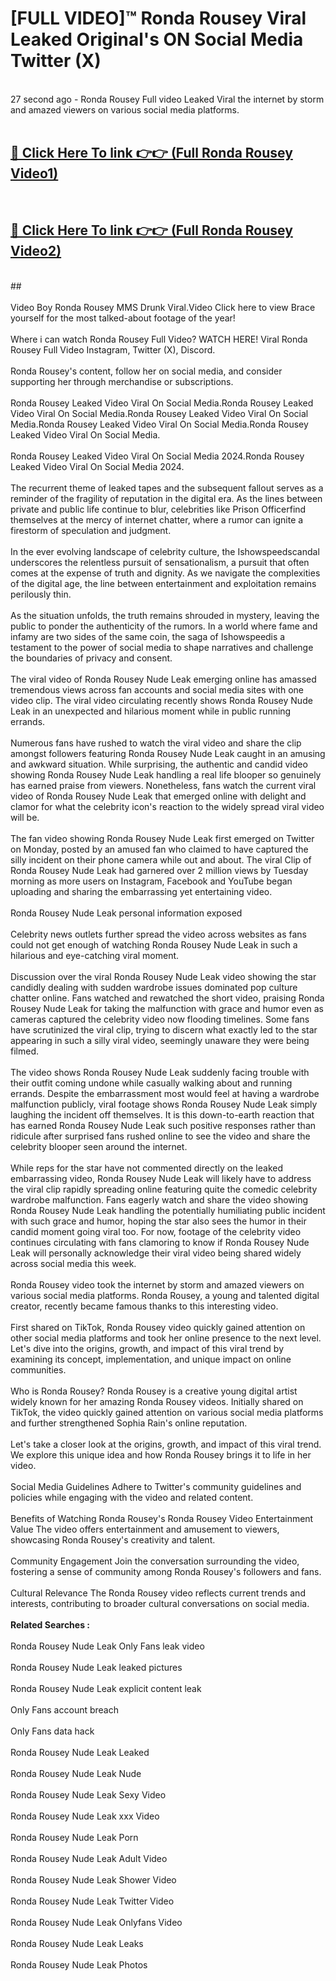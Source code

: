 # [FULL VIDEO]™ Ronda Rousey Viral Leaked Original's ON Social Media Twitter (X) <br>
<br>
27 second ago - Ronda Rousey Full video Leaked Viral the internet by storm and amazed viewers on various social media platforms.<br>

 <br>

##  <a href="https://play.123hd.live?title=Full Ronda_Rousey&ref=git">🔴 Click Here To link 👉👉 (Full Ronda Rousey Video1)</a><br>
  <br>

##  <a href="https://play.123hd.live?title=Full Ronda_Rousey&ref=git">🔴 Click Here To link 👉👉 (Full Ronda Rousey Video2)</a><br>
  <br>
  ##


  <br>

  <br>
Video Boy Ronda Rousey MMS Drunk Viral.Video Click here to view Brace yourself for the most talked-about footage of the year!
<br><br>
Where i can watch Ronda Rousey Full Video? WATCH HERE! Viral Ronda Rousey Full Video Instagram, Twitter (X), Discord.
<br><br>
Ronda Rousey's content, follow her on social media, and consider supporting her through merchandise or subscriptions.
<br><br>
Ronda Rousey Leaked Video Viral On Social Media.Ronda Rousey Leaked Video Viral On Social Media.Ronda Rousey Leaked Video Viral On Social Media.Ronda Rousey Leaked Video Viral On Social Media.Ronda Rousey Leaked Video Viral On Social Media.
<br><br>
Ronda Rousey Leaked Video Viral On Social Media 2024.Ronda Rousey Leaked Video Viral On Social Media 2024.
<br><br>
The recurrent theme of leaked tapes and the subsequent fallout serves as a reminder of the fragility of reputation in the digital era. As the lines between private and public life continue to blur, celebrities like Prison Officerfind themselves at the mercy of internet chatter, where a rumor can ignite a firestorm of speculation and judgment.
<br><br>
In the ever evolving landscape of celebrity culture, the Ishowspeedscandal underscores the relentless pursuit of sensationalism, a pursuit that often comes at the expense of truth and dignity. As we navigate the complexities of the digital age, the line between entertainment and exploitation remains perilously thin.
<br><br>
As the situation unfolds, the truth remains shrouded in mystery, leaving the public to ponder the authenticity of the rumors. In a world where fame and infamy are two sides of the same coin, the saga of Ishowspeedis a testament to the power of social media to shape narratives and challenge the boundaries of privacy and consent.
<br><br>
The viral video of Ronda Rousey Nude Leak emerging online has amassed tremendous views across fan accounts and social media sites with one video clip. The viral video circulating recently shows Ronda Rousey Nude Leak in an unexpected and hilarious moment while in public running errands.
<br><br>
Numerous fans have rushed to watch the viral video and share the clip amongst followers featuring Ronda Rousey Nude Leak caught in an amusing and awkward situation. While surprising, the authentic and candid video showing Ronda Rousey Nude Leak handling a real life blooper so genuinely has earned praise from viewers. Nonetheless, fans watch the current viral video of Ronda Rousey Nude Leak that emerged online with delight and clamor for what the celebrity icon's reaction to the widely spread viral video will be.
<br><br>
The fan video showing Ronda Rousey Nude Leak first emerged on Twitter on Monday, posted by an amused fan who claimed to have captured the silly incident on their phone camera while out and about. The viral Clip of Ronda Rousey Nude Leak had garnered over 2 million views by Tuesday morning as more users on Instagram, Facebook and YouTube began uploading and sharing the embarrassing yet entertaining video.
<br><br>
Ronda Rousey Nude Leak personal information exposed
<br><br>
Celebrity news outlets further spread the video across websites as fans could not get enough of watching Ronda Rousey Nude Leak in such a hilarious and eye-catching viral moment.
<br><br>
Discussion over the viral Ronda Rousey Nude Leak video showing the star candidly dealing with sudden wardrobe issues dominated pop culture chatter online. Fans watched and rewatched the short video, praising Ronda Rousey Nude Leak for taking the malfunction with grace and humor even as cameras captured the celebrity video now flooding timelines. Some fans have scrutinized the viral clip, trying to discern what exactly led to the star appearing in such a silly viral video, seemingly unaware they were being filmed.
<br><br>
The video shows Ronda Rousey Nude Leak suddenly facing trouble with their outfit coming undone while casually walking about and running errands. Despite the embarrassment most would feel at having a wardrobe malfunction publicly, viral footage shows Ronda Rousey Nude Leak simply laughing the incident off themselves. It is this down-to-earth reaction that has earned Ronda Rousey Nude Leak such positive responses rather than ridicule after surprised fans rushed online to see the video and share the celebrity blooper seen around the internet.
<br><br>
While reps for the star have not commented directly on the leaked embarrassing video, Ronda Rousey Nude Leak will likely have to address the viral clip rapidly spreading online featuring quite the comedic celebrity wardrobe malfunction. Fans eagerly watch and share the video showing Ronda Rousey Nude Leak handling the potentially humiliating public incident with such grace and humor, hoping the star also sees the humor in their candid moment going viral too. For now, footage of the celebrity video continues circulating with fans clamoring to know if Ronda Rousey Nude Leak will personally acknowledge their viral video being shared widely across social media this week.
<br><br>
Ronda Rousey video took the internet by storm and amazed viewers on various social media platforms. Ronda Rousey, a young and talented digital creator, recently became famous thanks to this interesting video.
<br><br>
First shared on TikTok, Ronda Rousey video quickly gained attention on other social media platforms and took her online presence to the next level. Let's dive into the origins, growth, and impact of this viral trend by examining its concept, implementation, and unique impact on online communities.
<br><br>
Who is Ronda Rousey? Ronda Rousey is a creative young digital artist widely known for her amazing Ronda Rousey videos. Initially shared on TikTok, the video quickly gained attention on various social media platforms and further strengthened Sophia Rain's online reputation.
<br><br>
Let's take a closer look at the origins, growth, and impact of this viral trend. We explore this unique idea and how Ronda Rousey brings it to life in her video.
<br><br>
Social Media Guidelines Adhere to Twitter's community guidelines and policies while engaging with the video and related content.
<br><br>
Benefits of Watching Ronda Rousey's Ronda Rousey Video Entertainment Value The video offers entertainment and amusement to viewers, showcasing Ronda Rousey's creativity and talent.
<br><br>
Community Engagement Join the conversation surrounding the video, fostering a sense of community among Ronda Rousey's followers and fans.
<br><br>
Cultural Relevance The Ronda Rousey video reflects current trends and interests, contributing to broader cultural conversations on social media.
<br><br>
<strong>Related Searches :</strong>
<br><br>
Ronda Rousey Nude Leak Only Fans leak video
<br><br>
Ronda Rousey Nude Leak leaked pictures
<br><br>
Ronda Rousey Nude Leak explicit content leak
<br><br>
Only Fans account breach
<br><br>
Only Fans data hack
<br><br>
Ronda Rousey Nude Leak Leaked
<br><br>
Ronda Rousey Nude Leak Nude
<br><br>
Ronda Rousey Nude Leak Sexy Video
<br><br>
Ronda Rousey Nude Leak xxx Video
<br><br>
Ronda Rousey Nude Leak Porn
<br><br>
Ronda Rousey Nude Leak Adult Video
<br><br>
Ronda Rousey Nude Leak Shower Video
<br><br>
Ronda Rousey Nude Leak Twitter Video
<br><br>
Ronda Rousey Nude Leak Onlyfans Video
<br><br>
Ronda Rousey Nude Leak Leaks
<br><br>
Ronda Rousey Nude Leak Photos